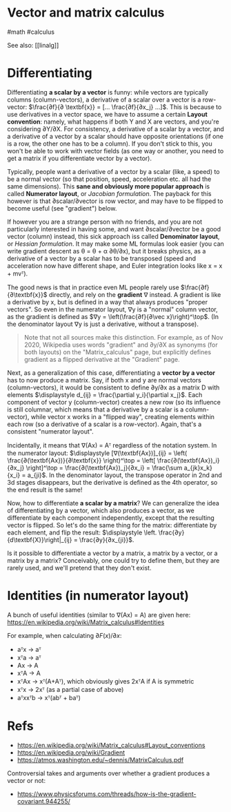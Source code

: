 # Vector and matrix calculus

#math #calculus

See also: [[linalg]]

# Differentiating

Differentiating **a scalar by a vector** is funny: while vectors are typically columns (column-vectors), a derivative of a scalar over a vector is a row-vector: $\frac{∂f}{∂ \textbf{x}} = [… \frac{∂f}{∂x_j} …]$. This is because to use derivatives in a vector space, we have to assume a certain **Layout convention**: namely, what happens if both Y and X are vectors, and you're considering ∂Y/∂X. For consistency, a derivative of a scalar by a vector, and a derivative of a vector by a scalar should have opposite orientations (if one is a row, the other one has to be a column). If you don't stick to this, you won't be able to work with vector fields (as one way or another, you need to get a matrix if you differentiate vector by a vector).

Typically, people want a derivative of a vector by a scalar (like, a speed) to be a normal vector (so that position, speed, acceleration etc. all had the same dimensions). This **sane and obviously more popular approach** is called **Numerator layout**, or _Jacobian formulation_. The payback for this however is that ∂scalar/∂vector is row vector, and may have to be flipped to become useful (see "gradient") below.

If however you are a strange person with no friends, and you are not particularly interested in having some, and want ∂scalar/∂vector be a good vector (column) instead, this sick approach iss called **Denominator layout**, or _Hessian formulation_. It may make some ML formulas look easier (you can write gradient descent as θ = θ + α ∂θ/∂x), but it breaks physics, as a derivative of a vector by a scalar has to be transposed (speed and acceleration now have different shape, and Euler integration looks like x = x + mvᵀ).

The good news is that in practice even ML people rarely use $\frac{∂f}{∂\textbf{x}}$ directly, and rely on the **gradient** ∇ instead. A gradient is like a derivative by x, but is defined in a way that always produces "proper vectors". So even in the numerator layout, ∇y is a "normal" column vector, as the gradient is defined as $∇y = \left(\frac{∂f}{∂\vec x}\right)^\top$. (In the denominator layout ∇y is just a derivative, without a transpose). 

> Note that not all sources make this distinction. For example, as of Nov 2020, Wikipedia uses words "gradient" and ∂y/∂X as synonyms (for both layouts) on the "Matrix_calculus" page, but explicitly defines gradient as a flipped derivative at the "Gradient" page.

Next, as a generalization of this case, differentiating a **vector by a vector** has to now produce a matrix. Say, if both x and y are normal vectors (column-vectors), it would be consistent to define ∂y/∂x as a matrix D with elements  $\displaystyle d_{ij} = \frac{\partial y_i}{\partial x_j}$. Each component of vector y (column-vector) creates a new row (so its influence is still columnar, which means that a derivative by a scalar is a column-vector), while vector x works in a "flipped way", creating elements within each row (so a derivative of a scalar is a row-vector). Again, that's a consistent "numerator layout".

Incidentally, it means that ∇(Ax) = Aᵀ regardless of the notation system. In the numerator layout:
$\displaystyle [∇(\textbf{Ax})]_{ij} = \left( \frac{∂(\textbf{Ax})}{∂\textbf{x}} \right)^\top = \left[ \frac{∂(\textbf{Ax})_i}{∂x_j} \right]^\top = \frac{∂(\textbf{Ax})_j}{∂x_i} = \frac{\sum a_{jk}x_k}{x_i} = a_{ji}$. In the denominator layout, the transpose operator in 2nd and 3d stages disappears, but the derivative is defined as the 4th operator, so the end result is the same!

Now, how to differentiate **a scalar by a matrix**? We can generalize the idea of differentiating by a vector, which also produces a vector, as we differentiate by each component independently, except that the resulting vector is flipped. So let's do the same thing for the matrix: differentiate by each element, and flip the result: $\displaystyle \left. \frac{∂y}{d\textbf{X}}\right|_{ij} = \frac{∂y}{∂x_{ji}}$.

Is it possible to differentiate a vector by a matrix, a matrix by a vector, or a matrix by a matrix? Conceivably, one could try to define them, but they are rarely used, and we'll pretend that they don't exist.

# Identities (in numerator layout)

A bunch of useful identities (similar to ∇(Ax) = A) are given here:
https://en.wikipedia.org/wiki/Matrix_calculus#Identities

For example, when calculating $∂F(x)/∂x$:
* aᵀx → aᵀ
* xᵀa → aᵀ
* Ax → A
* xᵀA → A
* xᵀAx → xᵀ(A+Aᵀ), which obviously gives 2xᵀA if A is symmetric
* xᵀx → 2xᵀ (as a partial case of above)
* aᵀxxᵀb → xᵀ(abᵀ + baᵀ)

# Refs

* https://en.wikipedia.org/wiki/Matrix_calculus#Layout_conventions
* https://en.wikipedia.org/wiki/Gradient
* https://atmos.washington.edu/~dennis/MatrixCalculus.pdf

Controversial takes and arguments over whether a gradient produces a vector or not:
* https://www.physicsforums.com/threads/how-is-the-gradient-covariant.944255/
